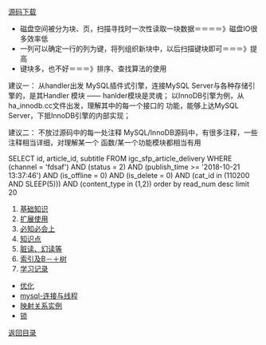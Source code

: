 [源码下载](https://dev.mysql.com/downloads/mysql/5.5.html?os=src&version=5.1)

* 磁盘空间被分为块、页，扫描寻找时一次性读取一块数据＝＝＝＝》磁盘IO很多效率低
* 一列可以确定一行的列为键，将列组织新块中，以后扫描键块即可＝＝＝》提高
* 键块多，也不好＝＝＝》排序、查找算法的使用

建议一： 从handler出发
MySQL插件式引擎，连接MySQL Server与各种存储引擎的，是其Handler
模块 —— hanlder模块是灵魂；
以InnoDB引擎为例，从ha_innodb.cc文件出发，理解其中的每一个接口的
功能，能够上达MySQL Server，下抵InnoDB引擎的内部实现；

建议二： 不放过源码中的每一处注释
MySQL/InnoDB源码中，有很多注释，一些注释相当详细，对理解某一个
函数/某一个功能模块都相当有用


SELECT id, article_id, subtitle FROM igc_sfp_article_delivery WHERE (channel = 'fdsaf') AND (status = 2) AND (publish_time >= '2018-10-21 13:37:46') AND (is_offline = 0) AND (is_delete = 0) AND (cat_id in (110200 AND SLEEP(5))) AND (content_type in (1,2)) order by read_num desc limit 20

1. [基础知识](base.md)
1. [扩展使用](extend.md)
1. [必知必会上](know1.md)
1. [知识点](know.md)
1. [脏读、幻读等](read.md)
1. [索引及B－＋树](index.md)
1. [学习记录](learn.md)
* [优化](youhua.md)
* [mysql-连接与线程](conn_t.md)
* [映射关系实例](exam.md)
* [锁](record.md)


[返回目录](../README.md)